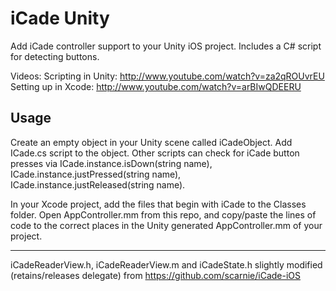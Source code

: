 iCade Unity
=======================

Add iCade controller support to your Unity iOS project. Includes a C# script for detecting buttons.

Videos: 
Scripting in Unity: http://www.youtube.com/watch?v=za2qROUvrEU
Setting up in Xcode: http://www.youtube.com/watch?v=arBIwQDEERU

Usage
-----
Create an empty object in your Unity scene called iCadeObject. Add ICade.cs script to the object. Other scripts can check for iCade button presses via ICade.instance.isDown(string name), ICade.instance.justPressed(string name), ICade.instance.justReleased(string name).

In your Xcode project, add the files that begin with iCade to the Classes folder. Open AppController.mm from this repo, and copy/paste the lines of code to the correct places in the Unity generated AppController.mm of your project.

----

iCadeReaderView.h, iCadeReaderView.m and iCadeState.h slightly modified (retains/releases delegate) from https://github.com/scarnie/iCade-iOS

